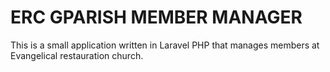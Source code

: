 # ERC GPARISH MEMBER MANAGER

This is a small application written in Laravel PHP that manages members at Evangelical restauration church.